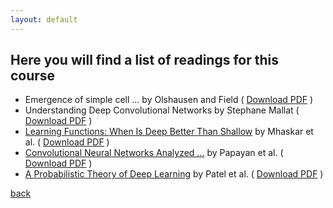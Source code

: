 ```yaml
---
layout: default
---
```


## Here you will find a list of readings for this course

* Emergence of simple cell ... by Olshausen and Field ( [Download PDF](https://courses.cs.washington.edu/courses/cse528/11sp/Olshausen-nature-paper.pdf) )
* Understanding Deep Convolutional Networks by Stephane Mallat ( [Download PDF](https://arxiv.org/pdf/1601.04920.pdf) )
* [Learning Functions: When Is Deep Better Than Shallow](https://arxiv.org/abs/1603.00988) by Mhaskar et al. ( [Download PDF](https://arxiv.org/pdf/1603.00988.pdf) )
* [Convolutional Neural Networks Analyzed ...](https://arxiv.org/abs/1607.08194) by Papayan et al. ( [Download PDF](https://arxiv.org/pdf/1607.08194.pdf) )
* [A Probabilistic Theory of Deep Learning](https://arxiv.org/abs/1504.00641) by Patel et al. ( [Download PDF](https://arxiv.org/pdf/1504.00641.pdf) )

[back](./)
